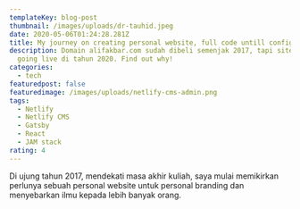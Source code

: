```yaml
---
templateKey: blog-post
thumbnail: /images/uploads/dr-tauhid.jpeg
date: 2020-05-06T01:24:28.281Z
title: My journey on creating personal website, full code untill configuration magic
description: Domain alifakbar.com sudah dibeli semenjak 2017, tapi site ini baru
  going live di tahun 2020. Find out why!
categories:
  - tech
featuredpost: false
featuredimage: /images/uploads/netlify-cms-admin.png
tags:
  - Netlify
  - Netlify CMS
  - Gatsby
  - React
  - JAM stack
rating: 4
---
```

Di ujung tahun 2017, mendekati masa akhir kuliah, saya mulai memikirkan perlunya sebuah personal website untuk personal branding dan menyebarkan ilmu kepada lebih banyak orang.